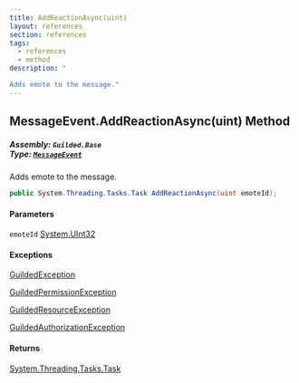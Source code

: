 ```yaml
---
title: AddReactionAsync(uint)
layout: references
section: references
tags:
  - references
  - method
description: "

Adds emote to the message."
---
```


## MessageEvent.AddReactionAsync(uint) Method
##### **Assembly:** `Guilded.Base`<br/>**Type:** [`MessageEvent`](MessageEvent 'Guilded.Base.Events.MessageEvent')

Adds emote to the message.

```csharp
public System.Threading.Tasks.Task AddReactionAsync(uint emoteId);
```
#### Parameters

<a name='Guilded.Base.Events.MessageEvent.AddReactionAsync(uint).emoteId'></a>

`emoteId` [System.UInt32](https://docs.microsoft.com/en-us/dotnet/api/System.UInt32 'System.UInt32')

#### Exceptions

[GuildedException](GuildedException 'Guilded.Base.GuildedException')

[GuildedPermissionException](GuildedPermissionException 'Guilded.Base.GuildedPermissionException')

[GuildedResourceException](GuildedResourceException 'Guilded.Base.GuildedResourceException')

[GuildedAuthorizationException](GuildedAuthorizationException 'Guilded.Base.GuildedAuthorizationException')

#### Returns
[System.Threading.Tasks.Task](https://docs.microsoft.com/en-us/dotnet/api/System.Threading.Tasks.Task 'System.Threading.Tasks.Task')